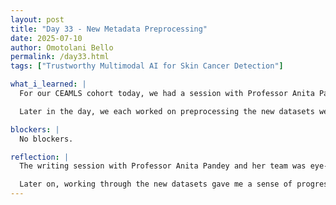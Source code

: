 ```yaml
---
layout: post
title: "Day 33 - New Metadata Preprocessing"
date: 2025-07-10
author: Omotolani Bello
permalink: /day33.html
tags: ["Trustworthy Multimodal AI for Skin Cancer Detection"]

what_i_learned: |
  For our CEAMLS cohort today, we had a session with Professor Anita Pandey and her team from Morgan State University’s Writing Center. She gave us a brief but helpful lesson on writing tips and broke down the different types of English used in communication. She also walked us through the structure of a research paper, especially the abstract—highlighting sections like background/context, research gap, methods, results, and implications. One thing that stuck with me was her point that “complexity of words is measured by familiarity,” which really made me think differently about how I write. She shared several tips that I know will help strengthen my writing moving forward. I also met Dr. Amina, a researcher working on the anti-cancer properties of bitterleaf, neem leaves, and turmeric, which I found really interesting. It was great connecting with her.

  Later in the day, we each worked on preprocessing the new datasets we collected. We looked for common columns across the files, cleaned out unnecessary data, and organized the image files into folders. It felt good to get hands-on with this part of the process and see how all the pieces start to come together. I do feel accomplished.

blockers: |
  No blockers.

reflection: |
  The writing session with Professor Anita Pandey and her team was eye-opening. Learning how to structure a research paper and understand the components of an abstract gave me a clearer sense of direction for writing. Her statement about complexity being tied to word familiarity really stuck with me—it’s something I’ll keep in mind when editing my work. Meeting Dr. Amina and hearing about her research on natural anti-cancer agents was also inspiring, and I’m glad I got a chance to connect with her.

  Later on, working through the new datasets gave me a sense of progress. Organizing the images, identifying common columns, and cleaning out unnecessary data helped make everything more manageable. It felt good to shift from the theory in the morning to hands-on progress in the afternoon.
---
```

